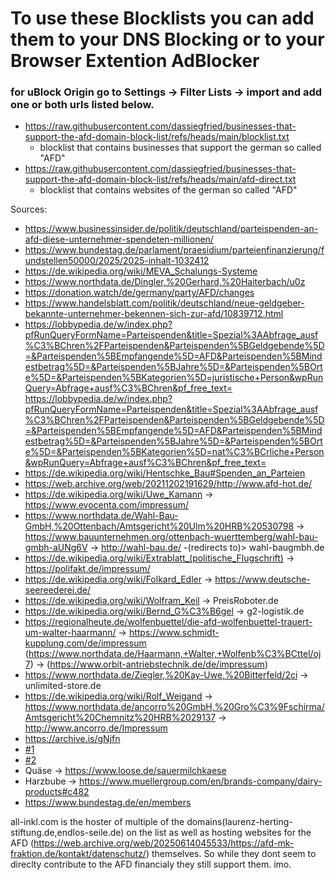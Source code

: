# To use these Blocklists you can add them to your DNS Blocking or to your Browser Extention AdBlocker 
### for uBlock Origin go to Settings -> Filter Lists -> import and add one or both urls listed below.
- https://raw.githubusercontent.com/dassiegfried/businesses-that-support-the-afd-domain-block-list/refs/heads/main/blocklist.txt
  - blocklist that contains businesses that support the german so called "AFD"   
- https://raw.githubusercontent.com/dassiegfried/businesses-that-support-the-afd-domain-block-list/refs/heads/main/afd-direct.txt
  - blocklist that contains websites of the german so called "AFD"


Sources: 

- https://www.businessinsider.de/politik/deutschland/parteispenden-an-afd-diese-unternehmer-spendeten-millionen/
- https://www.bundestag.de/parlament/praesidium/parteienfinanzierung/fundstellen50000/2025/2025-inhalt-1032412
- https://de.wikipedia.org/wiki/MEVA_Schalungs-Systeme
- https://www.northdata.de/Dingler,%20Gerhard,%20Haiterbach/u0z
- https://donation.watch/de/germany/party/AFD/changes
- https://www.handelsblatt.com/politik/deutschland/neue-geldgeber-bekannte-unternehmer-bekennen-sich-zur-afd/10839712.html
- https://lobbypedia.de/w/index.php?pfRunQueryFormName=Parteispenden&title=Spezial%3AAbfrage_ausf%C3%BChren%2FParteispenden&Parteispenden%5BGeldgebende%5D=&Parteispenden%5BEmpfangende%5D=AFD&Parteispenden%5BMindestbetrag%5D=&Parteispenden%5BJahre%5D=&Parteispenden%5BOrte%5D=&Parteispenden%5BKategorien%5D=juristische+Person&wpRunQuery=Abfrage+ausf%C3%BChren&pf_free_text=
https://lobbypedia.de/w/index.php?pfRunQueryFormName=Parteispenden&title=Spezial%3AAbfrage_ausf%C3%BChren%2FParteispenden&Parteispenden%5BGeldgebende%5D=&Parteispenden%5BEmpfangende%5D=AFD&Parteispenden%5BMindestbetrag%5D=&Parteispenden%5BJahre%5D=&Parteispenden%5BOrte%5D=&Parteispenden%5BKategorien%5D=nat%C3%BCrliche+Person&wpRunQuery=Abfrage+ausf%C3%BChren&pf_free_text=
- https://de.wikipedia.org/wiki/Hentschke_Bau#Spenden_an_Parteien
- https://web.archive.org/web/20211202191629/http://www.afd-hot.de/
- https://de.wikipedia.org/wiki/Uwe_Kamann -> https://www.evocenta.com/impressum/
- https://www.northdata.de/Wahl-Bau-GmbH,%20Ottenbach/Amtsgericht%20Ulm%20HRB%20530798 -> https://www.bauunternehmen.org/ottenbach-wuerttemberg/wahl-bau-gmbh-aUNg6V -> http://wahl-bau.de/ -(redirects to)> wahl-baugmbh.de
- https://de.wikipedia.org/wiki/Extrablatt_(politische_Flugschrift) -> https://polifakt.de/impressum/
- https://de.wikipedia.org/wiki/Folkard_Edler -> https://www.deutsche-seereederei.de/
- https://de.wikipedia.org/wiki/Wolfram_Keil -> PreisRoboter.de
- https://de.wikipedia.org/wiki/Bernd_G%C3%B6gel -> g2-logistik.de
- https://regionalheute.de/wolfenbuettel/die-afd-wolfenbuettel-trauert-um-walter-haarmann/ -> https://www.schmidt-kupplung.com/de/impressum (https://www.northdata.de/Haarmann,+Walter,+Wolfenb%C3%BCttel/oj7) -> (https://www.orbit-antriebstechnik.de/de/impressum)
- https://www.northdata.de/Ziegler,%20Kay-Uwe,%20Bitterfeld/2ci -> unlimited-store.de
- https://de.wikipedia.org/wiki/Rolf_Weigand -> https://www.northdata.de/ancorro%20GmbH,%20Gro%C3%9Fschirma/Amtsgericht%20Chemnitz%20HRB%2029137 -> http://www.ancorro.de/Impressum
- https://archive.is/gNjfn
- [#1](https://github.com/dassiegfried/businesses-that-support-the-afd-domain-block-list/issues/1)
- [#2](https://github.com/dassiegfried/businesses-that-support-the-afd-domain-block-list/issues/2)
- Quäse -> https://www.loose.de/sauermilchkaese
- Harzbube -> https://www.muellergroup.com/en/brands-company/dairy-products#c482
- https://www.bundestag.de/en/members

all-inkl.com is the hoster of multiple of the domains(laurenz-herting-stiftung.de,endlos-seile.de) on the list as well as hosting websites for the AFD (https://web.archive.org/web/20250614045533/https://afd-mk-fraktion.de/kontakt/datenschutz/) themselves. So while they dont seem to direclty contribute to the AFD financialy they still support them. imo. 